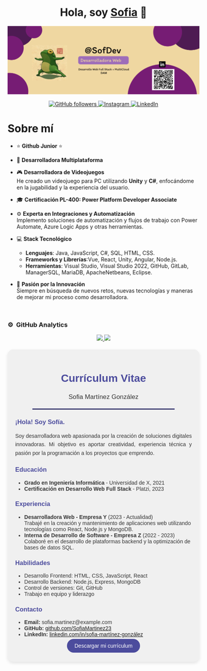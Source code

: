 <div align="center">
  <h1 align="center">Hola, soy <a href="https://aristi.dev">Sofia</a> 👋</h1>
</div>
<img src="Logo.png" alt="Logo">

<p align="center">
  <a href="https://github.com/SofiaMartinez23">
    <img src="https://img.shields.io/github/followers/sofiamartinez?style=social" alt="GitHub followers">
  </a>
  <a href="https://www.instagram.com/sofia_vk.23">
    <img src="https://img.shields.io/badge/Instagram-sofia_vk.23-%23E4405F?style=social&logo=instagram" alt="Instagram">
  </a>
  <a href="https://www.linkedin.com/in/sofia-mart%C3%ADnez-gonz%C3%A1les-134393316?utm_source=share&utm_campaign=share_via&utm_content=profile&utm_medium=android_app">
    <img src="https://img.shields.io/badge/LinkedIn-Sofia_Mart%C3%ADnez-%230077B5?style=social&logo=linkedin" alt="LinkedIn">
  </a>
</p>

# Sobre mí

- ⭐ **Github Junior** ⭐  

- 📲 **Desarrolladora Multiplataforma**  

- 🎮 **Desarrolladora de Videojuegos**  
  He creado un videojuego para PC utilizando **Unity** y **C#**, enfocándome en la jugabilidad y la experiencia del usuario.

- 🎓 **Certificación PL-400: Power Platform Developer Associate**  

- ⚙️ **Experta en Integraciones y Automatización**  
  Implemento soluciones de automatización y flujos de trabajo con Power Automate, Azure Logic Apps y otras herramientas.

- 💻 **Stack Tecnológico**  
  - **Lenguajes**: Java, JavaScript, C#, SQL, HTML, CSS.
  - **Frameworks y Librerías**:Vue, React, Unity, Angular, Node.js.
  - **Herramientas**: Visual Studio, Visual Studio 2022, GitHub, GitLab, ManagerSQL, MariaDB, ApacheNetbeans, Eclipse.

- 🔧 **Pasión por la Innovación**  
  Siempre en búsqueda de nuevos retos, nuevas tecnologías y maneras de mejorar mi proceso como desarrolladora.

<br>

### ⚙️ &nbsp;GitHub Analytics

<p align="center">
  <a href="https://github.com/sofiamartinez23">
    <!-- Estadísticas de usuario -->
    <img height="180em" src="https://github-readme-stats.vercel.app/api?username=sofiamartinez23&hide=contribs&show_icons=true&theme=radical&rank_icon=github&border_color=d6a5f0&bg_color=f1e6fa&title_color=d6a5f0&text_color=6a4c9c&icon_color=d6a5f0"/>
    <!-- Lenguajes más utilizados -->
    <img height="180em" src="https://github-readme-stats.vercel.app/api/top-langs/?username=sofiamartinez23&layout=compact&langs_count=8&theme=radical&border_color=d6a5f0&bg_color=f1e6fa&title_color=d6a5f0&text_color=6a4c9c&icon_color=d6a5f0"/>
  </a>
</p>

<!-- Currículum debajo del contenido anterior -->
<div style="background-color: #f0f0f0; border-radius: 15px; padding: 20px; margin-top: 20px; box-shadow: 0 4px 8px rgba(0, 0, 0, 0.1); max-width: 900px; margin-left: auto; margin-right: auto; font-family: 'Arial', sans-serif; color: #333;">
  <h2 style="text-align: center; color: #4C4C9D; font-size: 2em;">Currículum Vitae</h2>
  <p style="text-align: center; font-size: 1.2em;">Sofia Martínez González</p>
  
  <hr style="border: 1px solid #4C4C9D; width: 80%; margin: 20px auto;">
  
  <h3 style="color: #4C4C9D;">¡Hola! Soy Sofía.</h3>
  <p style="font-size: 1em; line-height: 1.6; text-align: justify;">
    Soy desarrolladora web apasionada por la creación de soluciones digitales innovadoras. Mi objetivo es aportar creatividad, experiencia técnica y pasión por la programación a los proyectos que emprendo.
  </p>
  
  <h3 style="color: #4C4C9D;">Educación</h3>
  <ul style="font-size: 1em;">
    <li><strong>Grado en Ingeniería Informática</strong> - Universidad de X, 2021</li>
    <li><strong>Certificación en Desarrollo Web Full Stack</strong> - Platzi, 2023</li>
  </ul>
  
  <h3 style="color: #4C4C9D;">Experiencia</h3>
  <ul style="font-size: 1em;">
    <li><strong>Desarrolladora Web - Empresa Y</strong> (2023 - Actualidad) <br> Trabajé en la creación y mantenimiento de aplicaciones web utilizando tecnologías como React, Node.js y MongoDB.</li>
    <li><strong>Interna de Desarrollo de Software - Empresa Z</strong> (2022 - 2023) <br> Colaboré en el desarrollo de plataformas backend y la optimización de bases de datos SQL.</li>
  </ul>
  
  <h3 style="color: #4C4C9D;">Habilidades</h3>
  <ul style="font-size: 1em;">
    <li>Desarrollo Frontend: HTML, CSS, JavaScript, React</li>
    <li>Desarrollo Backend: Node.js, Express, MongoDB</li>
    <li>Control de versiones: Git, GitHub</li>
    <li>Trabajo en equipo y liderazgo</li>
  </ul>

  <h3 style="color: #4C4C9D;">Contacto</h3>
  <ul style="font-size: 1em;">
    <li><strong>Email:</strong> sofia.martinez@example.com</li>
    <li><strong>GitHub:</strong> <a href="https://github.com/SofiaMartinez23" target="_blank">github.com/SofiaMartinez23</a></li>
    <li><strong>LinkedIn:</strong> <a href="https://www.linkedin.com/in/sofia-mart%C3%ADnez-gonz%C3%A1les-134393316" target="_blank">linkedin.com/in/sofia-martínez-gonzález</a></li>
  </ul>
  
  <p style="text-align: center;">
    <a href="curriculum.pdf" style="text-decoration: none; background-color: #4C4C9D; color: white; padding: 10px 20px; border-radius: 25px; font-size: 1em;">Descargar mi currículum</a>
  </p>
</div>
